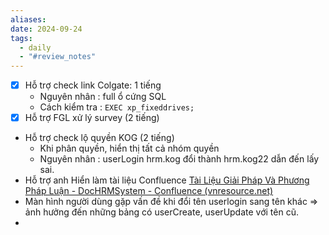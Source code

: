 ```yaml
---
aliases: 
date: 2024-09-24
tags:
  - daily
  - "#review_notes"
---
```

- [x] Hỗ trợ check link Colgate: 1 tiếng
	- Nguyên nhân : full ổ cứng SQL
	- Cách kiểm tra : 
		`EXEC xp_fixeddrives;`
- [x] Hỗ trợ FGL xử lý survey (2 tiếng)  
- Hỗ trợ check lộ quyền KOG (2 tiếng)
	- Khi phân quyền, hiển thị tất cả nhóm quyền 
	- Nguyên nhân : userLogin hrm.kog đổi thành hrm.kog22 dẫn đến lấy sai.
- Hỗ trợ anh Hiển làm tài liệu Confluence [Tài Liệu Giải Pháp Và Phương Pháp Luận - DocHRMSystem - Confluence (vnresource.net)](https://confluence.vnresource.net:18001/pages/viewpage.action?pageId=30966477)
- Màn hình người dùng gặp vấn đề khi đổi tên userlogin sang tên khác => ảnh hưởng đến những bảng có userCreate, userUpdate với tên cũ.
- 



